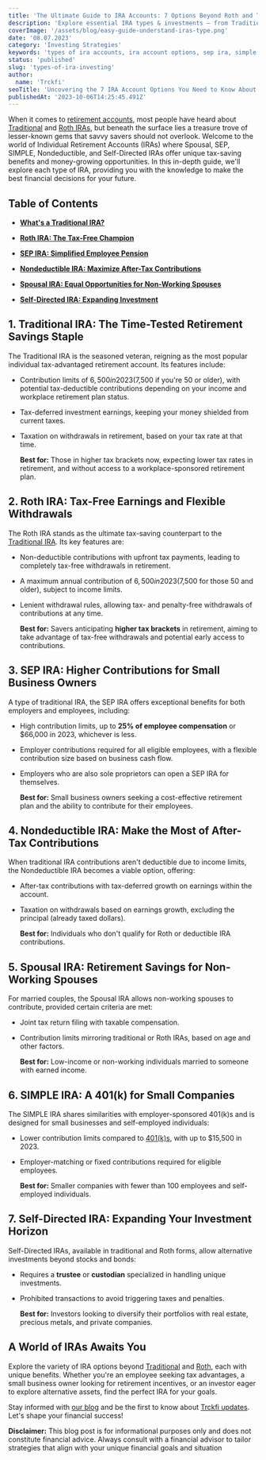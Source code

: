 ```yaml
---
title: 'The Ultimate Guide to IRA Accounts: 7 Options Beyond Roth and Traditional'
description: 'Explore essential IRA types & investments – from Traditional and Roth to hidden gems like Spousal, SEP, SIMPLE. Build your path to a secure retirement!'
coverImage: '/assets/blog/easy-guide-understand-iras-type.png'
date: '08.07.2023'
category: 'Investing Strategies'
keywords: 'types of ira accounts, ira account options, sep ira, simple ira, self directed ira, nondeductible ira, lesser known ira, can you have multiple ira accounts, difference between sep and simple ira, rules for withdrawing ira money, best retirement accounts for small business owners '
status: 'published'
slug: 'types-of-ira-investing'
author:
  name: 'Trckfi'
seoTitle: 'Uncovering the 7 IRA Account Options You Need to Know About for Retirement'
publishedAt: '2023-10-06T14:25:45.491Z'
---
```


When it comes to [retirement accounts](/blog/retirement-planing-understanding-iras-and-401ks), most people have heard about [Traditional](/blog/traditional-ira-guide-tax-advantaged-retirement) and [Roth IRAs](/blog/roth-ira-advantage-2023), but beneath the surface lies a treasure trove of lesser-known gems that savvy savers should not overlook. Welcome to the world of Individual Retirement Accounts (IRAs) where Spousal, SEP, SIMPLE, Nondeductible, and Self-Directed IRAs offer unique tax-saving benefits and money-growing opportunities. In this in-depth guide, we'll explore each type of IRA, providing you with the knowledge to make the best financial decisions for your future.

## Table of Contents

- [**What's a Traditional IRA?**](#traditional-ira)

- [**Roth IRA: The Tax-Free Champion**](#roth)

- [**SEP IRA: Simplified Employee Pension**](#sep-ira)

- [**Nondeductible IRA: Maximize After-Tax Contributions**](#nondeductible-ira)

- [**Spousal IRA: Equal Opportunities for Non-Working Spouses**](#opportunities-non-working-spouses)

- [**Self-Directed IRA: Expanding Investment**](#self-direct)

## 1\. Traditional IRA: The Time-Tested Retirement Savings Staple

The Traditional IRA is the seasoned veteran, reigning as the most popular individual tax-advantaged retirement account. Its features include:

- Contribution limits of $6,500 in 2023 ($7,500 if you're 50 or older), with potential tax-deductible contributions depending on your income and workplace retirement plan status.

- Tax-deferred investment earnings, keeping your money shielded from current taxes.

- Taxation on withdrawals in retirement, based on your tax rate at that time.

    **Best for:** Those in higher tax brackets now, expecting lower tax rates in retirement, and without access to a workplace-sponsored retirement plan.

## 2\. Roth IRA: Tax-Free Earnings and Flexible Withdrawals

The Roth IRA stands as the ultimate tax-saving counterpart to the [Traditional](/blog/traditional-ira-guide-tax-advantaged-retirement)[ IRA](/blog/traditional-ira-guide-tax-advantaged-retirement). Its key features are:

- Non-deductible contributions with upfront tax payments, leading to completely tax-free withdrawals in retirement.

- A maximum annual contribution of $6,500 in 2023 ($7,500 for those 50 and older), subject to income limits.

- Lenient withdrawal rules, allowing tax- and penalty-free withdrawals of contributions at any time.

    **Best for:** Savers anticipating **higher tax brackets** in retirement, aiming to take advantage of tax-free withdrawals and potential early access to contributions.

## 3\. SEP IRA: Higher Contributions for Small Business Owners

A type of traditional IRA, the SEP IRA offers exceptional benefits for both employers and employees, including:

- High contribution limits, up to **25% of employee compensation** or $66,000 in 2023, whichever is less.

- Employer contributions required for all eligible employees, with a flexible contribution size based on business cash flow.

- Employers who are also sole proprietors can open a SEP IRA for themselves.

    **Best for:** Small business owners seeking a cost-effective retirement plan and the ability to contribute for their employees.

## 4\. Nondeductible IRA: Make the Most of After-Tax Contributions

When traditional IRA contributions aren't deductible due to income limits, the Nondeductible IRA becomes a viable option, offering:

- After-tax contributions with tax-deferred growth on earnings within the account.

- Taxation on withdrawals based on earnings growth, excluding the principal (already taxed dollars).

    **Best for:** Individuals who don't qualify for Roth or deductible IRA contributions.

## 5\. Spousal IRA: Retirement Savings for Non-Working Spouses

For married couples, the Spousal IRA allows non-working spouses to contribute, provided certain criteria are met:

- Joint tax return filing with taxable compensation.

- Contribution limits mirroring traditional or Roth IRAs, based on age and other factors.

    **Best for:** Low-income or non-working individuals married to someone with earned income.

## 6\. SIMPLE IRA: A 401(k) for Small Companies

The SIMPLE IRA shares similarities with employer-sponsored 401(k)s and is designed for small businesses and self-employed individuals:

- Lower contribution limits compared to [401(k)s](/blog/traditional-401k-plan), with up to $15,500 in 2023.

- Employer-matching or fixed contributions required for eligible employees.

    **Best for:** Smaller companies with fewer than 100 employees and self-employed individuals.

## 7\. Self-Directed IRA: Expanding Your Investment Horizon

Self-Directed IRAs, available in traditional and Roth forms, allow alternative investments beyond stocks and bonds:

- Requires a **trustee** or **custodian** specialized in handling unique investments.

- Prohibited transactions to avoid triggering taxes and penalties.

    **Best for:** Investors looking to diversify their portfolios with real estate, precious metals, and private companies.

## **A World of IRAs Awaits You**

Explore the variety of IRA options beyond [Traditional](/blog/traditional-ira-guide-tax-advantaged-retirement) and [Roth](/blog/roth-ira-advantage-2023), each with unique benefits. Whether you're an employee seeking tax advantages, a small business owner looking for retirement incentives, or an investor eager to explore alternative assets, find the perfect IRA for your goals.

Stay informed with [our blog](/blog) and be the first to know about [Trckfi updates](/). Let's shape your financial success!

**Disclaimer:** This blog post is for informational purposes only and does not constitute financial advice. Always consult with a financial advisor to tailor strategies that align with your unique financial goals and situation

